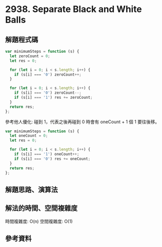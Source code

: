 # 2938. Separate Black and White Balls

## 解題程式碼

```javascript
var minimumSteps = function (s) {
  let zeroCount = 0;
  let res = 0;

  for (let i = 0; i < s.length; i++) {
    if (s[i] === '0') zeroCount++;
  }

  for (let i = 0; i < s.length; i++) {
    if (s[i] === '0') zeroCount--;
    if (s[i] === '1') res += zeroCount;
  }
  return res;
};
```

參考他人優化: 碰到 1，代表之後再碰到 0 時會有 oneCount + 1 個 1 要往後移。

```javascript
var minimumSteps = function (s) {
  let oneCount = 0;
  let res = 0;

  for (let i = 0; i < s.length; i++) {
    if (s[i] === '1') oneCount++;
    if (s[i] === '0') res += oneCount;
  }
  return res;
};
```

## 解題思路、演算法

## 解法的時間、空間複雜度

時間複雜度: O(n)
空間複雜度: O(1)

## 參考資料
